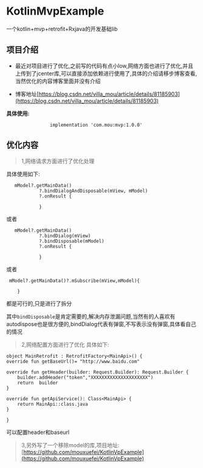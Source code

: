# KotlinMvpExample
一个kotlin+mvp+retrofit+Rxjava的开发基础lib
##  项目介绍

* 最近对项目进行了优化,之前写的代码有点小low,网络方面也进行了优化,并且上传到了jcenter库,可以直接添加依赖进行使用了,具体的介绍请移步博客查看,当然优化的内容博客里面并没有介绍

* 博客地址[https://blog.csdn.net/villa_mou/article/details/81185903](https://blog.csdn.net/villa_mou/article/details/81185903)

**具体使用:**

  					implementation 'com.mou:mvp:1.0.0'

##   优化内容

> 1,网络请求方面进行了优化处理

具体使用如下:

       mModel?.getMainData()
                ?.bindDialogAndDisposable(mView, mModel)
                ?.onResult {

                }

或者

       mModel?.getMainData()
                ?.bindDialog(mView)
                ?.bindDisposable(mModel)
                ?.onResult {

                }
或者

     mModel?.getMainData()?.mSubscribe(mView,mModel){
            
        }

都是可行的,只是进行了拆分

其中`bindDisposable`是肯定需要的,解决内存泄漏问题,当然有的人喜欢有autodispose也是很方便的,bindDialog代表有弹窗,不写表示没有弹窗,具体看自己的情况

> 2,网络配置方面进行了优化
具体如下:
	
    object MainRetrofit : RetrofitFactory<MainApi>() {
    override fun getBaseUrl()= "http://www.baidu.com"

    override fun getHeader(builder: Request.Builder): Request.Builder {
        builder.addHeader("token","XXXXXXXXXXXXXXXXXXXXX")
        return  builder
    }

    override fun getApiService(): Class<MainApi> {
        return MainApi::class.java
    }

	}


可以配置header和baseurl

> 3,另外写了一个移除model的库,项目地址:[https://github.com/mouxuefei/KotlinVpExample](https://github.com/mouxuefei/KotlinVpExample)